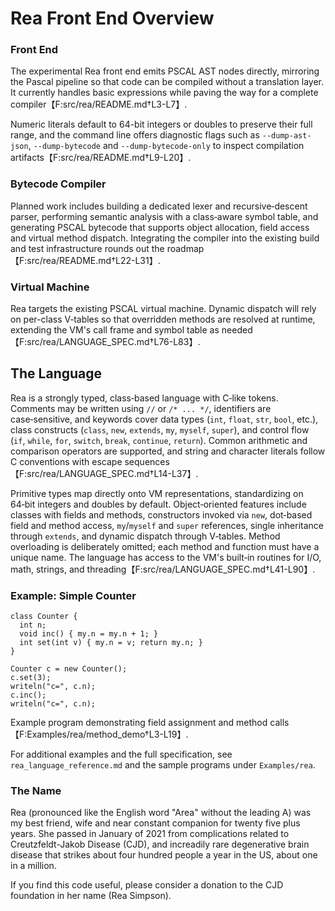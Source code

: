 # Rea Front End Overview

### Front End
The experimental Rea front end emits PSCAL AST nodes directly, mirroring the Pascal pipeline so that code can be compiled without a translation layer. It currently handles basic expressions while paving the way for a complete compiler【F:src/rea/README.md†L3-L7】.

Numeric literals default to 64-bit integers or doubles to preserve their full range, and the command line offers diagnostic flags such as `--dump-ast-json`, `--dump-bytecode` and `--dump-bytecode-only` to inspect compilation artifacts【F:src/rea/README.md†L9-L20】.

### Bytecode Compiler
Planned work includes building a dedicated lexer and recursive‑descent parser, performing semantic analysis with a class‑aware symbol table, and generating PSCAL bytecode that supports object allocation, field access and virtual method dispatch. Integrating the compiler into the existing build and test infrastructure rounds out the roadmap【F:src/rea/README.md†L22-L31】.

### Virtual Machine
Rea targets the existing PSCAL virtual machine. Dynamic dispatch will rely on per-class V‑tables so that overridden methods are resolved at runtime, extending the VM's call frame and symbol table as needed【F:src/rea/LANGUAGE_SPEC.md†L76-L83】.

## The Language

Rea is a strongly typed, class‑based language with C‑like tokens. Comments may be written using `//` or `/* ... */`, identifiers are case‑sensitive, and keywords cover data types (`int`, `float`, `str`, `bool`, etc.), class constructs (`class`, `new`, `extends`, `my`, `myself`, `super`), and control flow (`if`, `while`, `for`, `switch`, `break`, `continue`, `return`). Common arithmetic and comparison operators are supported, and string and character literals follow C conventions with escape sequences【F:src/rea/LANGUAGE_SPEC.md†L14-L37】.

Primitive types map directly onto VM representations, standardizing on 64‑bit integers and doubles by default. Object‑oriented features include classes with fields and methods, constructors invoked via `new`, dot‑based field and method access, `my`/`myself` and `super` references, single inheritance through `extends`, and dynamic dispatch through V‑tables. Method overloading is deliberately omitted; each method and function must have a unique name. The language has access to the VM's built‑in routines for I/O, math, strings, and threading【F:src/rea/LANGUAGE_SPEC.md†L41-L90】.

### Example: Simple Counter
```rea
class Counter {
  int n;
  void inc() { my.n = my.n + 1; }
  int set(int v) { my.n = v; return my.n; }
}

Counter c = new Counter();
c.set(3);
writeln("c=", c.n);
c.inc();
writeln("c=", c.n);
```
Example program demonstrating field assignment and method calls【F:Examples/rea/method_demo†L3-L19】.

For additional examples and the full specification, see `rea_language_reference.md` and the sample programs under `Examples/rea`.

### The Name

Rea (pronounced like the English word "Area" without the leading A) was my best friend, wife and near 
constant companion for twenty five plus years.  She passed in January of 2021 from complications related 
to Creutzfeldt-Jakob Disease (CJD), and increadily rare degenerative brain disease that strikes about 
four hundred people a year in the US, about one in a million.

If you find this code useful, please consider a donation to the CJD foundation in her name (Rea Simpson).
